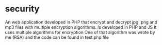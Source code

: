 # security
An web application developed in PHP that encrypt and decrypt jpg, png and mp3 files with multiple encryption algorithms.
Is developed in PHP and JS
It uses multiple algorithms for encryption
One of that algorithm was wrote by me (RSA)
and the code can be found in test.php file
